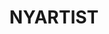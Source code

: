 ---
ee_id: '4496'
site: '1'
type: '2'
url: 2020-035-nyartist
title: NYARTIST
year: '2020'
display_year: '2020'
medium: Cassette tape.
dims:
pitch: Benefit limited edition cassette tape done for Issue Project Room.
ps: NYARTIST is documentation of a project by Cory Arcangel which was exhibited and
  commissioned by Sharjah Art Foundation, for the Sharjah Biennial 14, 2019 curated
  by Omar Kholeif. For the project Arcangel composed an algorithmic score for pipe
  organ - located at nyartist.coryarcangel.com - and an iteration of this score was
  recorded by organist Hampus Lindwall. This resulting track was then dropped into
  the mix at the Radisson Blu Resort Sharjah gym for the duration of the Sharjah Biennial
  14.
live_url: https://issueprojectroom.org/
related: "[4476] [2018-134] 2018-134 NYARTIST"
youtube:
related_code:
imgs: nyartist-2020-035-db-ih--UHyo.jpg
subheading:
download:
add_credit:
commission:
layout: things-i-made
---
